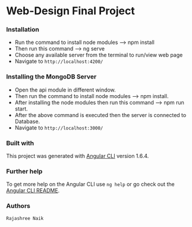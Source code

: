 # Web-Design Final Project

### Installation
* Run the command to install node modules --> npm install   
* Then run this command --> ng serve
* Choose any available server from the terminal to run/view web page
* Navigate to `http://localhost:4200/`

### Installing the MongoDB Server
* Open the api module in different window.
* Then run the command to install node modules --> npm install.
* After installing the node modules then run this command --> npm run start.
* After the above command is executed then the server is connected to Database.
* Navigate to `http://localhost:3000/`

### Built with
This project was generated with [Angular CLI](https://github.com/angular/angular-cli) version 1.6.4.

### Further help

To get more help on the Angular CLI use `ng help` or go check out the [Angular CLI README](https://github.com/angular/angular-cli/blob/master/README.md).

### Authors
```
Rajashree Naik
```
